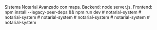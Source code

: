 Sistema Notarial Avanzado con mapa. Backend: node server.js. Frontend: npm install --legacy-peer-deps && npm run dev
#   n o t a r i a l - s y s t e m  
 #   n o t a r i a l - s y s t e m  
 #   n o t a r i a l - s y s t e m  
 #   n o t a r i a l - s y s t e m  
 #   n o t a r i a l - s y s t e m  
 #   n o t a r i a l - s y s t e m  
 
